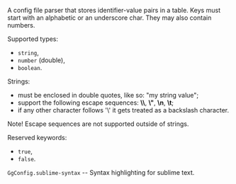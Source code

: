 A config file parser that stores identifier-value pairs in a table.
Keys must start with an alphabetic or an underscore char. They may also contain numbers.

Supported types:
- `string`, 
- `number` (double),
- `boolean`.

Strings:
- must be enclosed in double quotes, like so: "my string value";
- support the following escape sequences: **\\\\**, **\\"**, **\n**, **\t**;
- if any other character follows '\\' it gets treated as a backslash character.

Note! Escape sequences are not supported outside of strings.

Reserved keywords:
- ``true``,
- ``false``.

`GgConfig.sublime-syntax` -- Syntax highlighting for sublime text.
